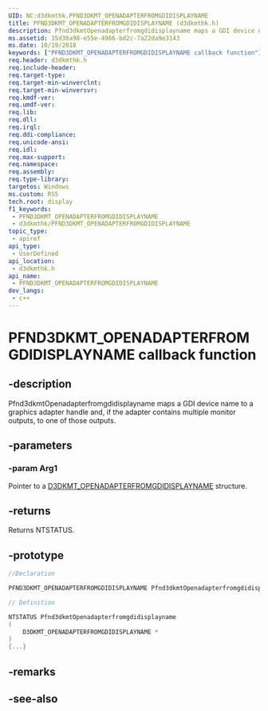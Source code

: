```yaml
---
UID: NC:d3dkmthk.PFND3DKMT_OPENADAPTERFROMGDIDISPLAYNAME
title: PFND3DKMT_OPENADAPTERFROMGDIDISPLAYNAME (d3dkmthk.h)
description: Pfnd3dkmtOpenadapterfromgdidisplayname maps a GDI device name to a graphics adapter handle and, if the adapter contains multiple monitor outputs, to one of those outputs.
ms.assetid: 35d38a98-e55e-4966-bd2c-7a22da9e3143
ms.date: 10/19/2018
keywords: ["PFND3DKMT_OPENADAPTERFROMGDIDISPLAYNAME callback function"]
req.header: d3dkmthk.h
req.include-header: 
req.target-type: 
req.target-min-winverclnt: 
req.target-min-winversvr: 
req.kmdf-ver: 
req.umdf-ver: 
req.lib: 
req.dll: 
req.irql: 
req.ddi-compliance: 
req.unicode-ansi: 
req.idl: 
req.max-support: 
req.namespace: 
req.assembly: 
req.type-library: 
targetos: Windows
ms.custom: RS5
tech.root: display
f1_keywords:
 - PFND3DKMT_OPENADAPTERFROMGDIDISPLAYNAME
 - d3dkmthk/PFND3DKMT_OPENADAPTERFROMGDIDISPLAYNAME
topic_type:
 - apiref
api_type:
 - UserDefined
api_location:
 - d3dkmthk.h
api_name:
 - PFND3DKMT_OPENADAPTERFROMGDIDISPLAYNAME
dev_langs:
 - c++
---
```


# PFND3DKMT_OPENADAPTERFROMGDIDISPLAYNAME callback function


## -description

Pfnd3dkmtOpenadapterfromgdidisplayname maps a GDI device name to a graphics adapter handle and, if the adapter contains multiple monitor outputs, to one of those outputs.

## -parameters

### -param Arg1

Pointer to a [D3DKMT_OPENADAPTERFROMGDIDISPLAYNAME](ns-d3dkmthk-_d3dkmt_openadapterfromgdidisplayname.md) structure.

## -returns

Returns NTSTATUS.

## -prototype

```cpp
//Declaration

PFND3DKMT_OPENADAPTERFROMGDIDISPLAYNAME Pfnd3dkmtOpenadapterfromgdidisplayname; 

// Definition

NTSTATUS Pfnd3dkmtOpenadapterfromgdidisplayname 
(
	D3DKMT_OPENADAPTERFROMGDIDISPLAYNAME *
)
{...}

```

## -remarks

## -see-also

